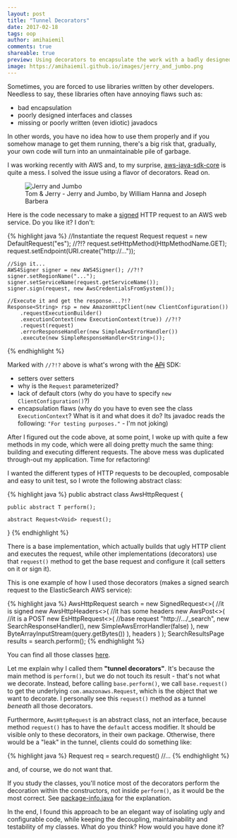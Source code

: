 ```yaml
---
layout: post
title: "Tunnel Decorators"
date: 2017-02-18
tags: oop
author: amihaiemil
comments: true
shareable: true
preview: Using decorators to encapsulate the work with a badly designed library.
image: https://amihaiemil.github.io/images/jerry_and_jumbo.png
---
```


Sometimes, you are forced to use libraries written by other developers. Needless to say, these libraries often have annoying flaws such as:

 + bad encapsulation
 + poorly designed interfaces and classes
 + missing or poorly written (even idiotic) javadocs

In other words, you have no idea how to use them properly
and if you somehow manage to get them running, there's a big risk that, gradually,
your own code will turn into an unmaintainable pile of garbage.

I was working recently with AWS and, to my surprise, [aws-java-sdk-core](https://github.com/aws/aws-sdk-java/tree/master/aws-java-sdk-core) is
quite a mess. I solved the issue using a flavor of decorators.
Read on.

<figure class="articleimg">
 <img src="{{page.image}}" alt="Jerry and Jumbo">
 <figcaption>
 Tom & Jerry - Jerry and Jumbo, by  William Hanna and Joseph Barbera
 </figcaption>
</figure>

Here is the code necessary to make a [signed](http://docs.aws.amazon.com/general/latest/gr/signing_aws_api_requests.html)
HTTP request to an AWS web service. Do you like it? I don't:

{% highlight java %}
    //Instantiate the request
    Request<Void> request = new DefaultRequest<Void>("es"); //?!?
    request.setHttpMethod(HttpMethodName.GET);
    request.setEndpoint(URI.create("http://..."));

    //Sign it...
    AWS4Signer signer = new AWS4Signer(); //?!?
    signer.setRegionName("...");
    signer.setServiceName(request.getServiceName());
    signer.sign(request, new AwsCredentialsFromSystem());

    //Execute it and get the response...?!?
    Response<String> rsp = new AmazonHttpClient(new ClientConfiguration())
        .requestExecutionBuilder()
        .executionContext(new ExecutionContext(true)) //?!?
        .request(request)
        .errorResponseHandler(new SimpleAwsErrorHandler())
        .execute(new SimpleResponseHandler<String>());
{% endhighlight %}

Marked with ``//?!?`` above is what's wrong with the <strike><a href="https://www.amihaiemil.com/2018/03/10/java-api-for-docker.html">API</a></strike> SDK:

 + setters over setters
 + why is the ``Request`` parameterized?
 + lack of default ctors (why do you have to specify ``new ClientConfiguration()``?)
 + encapsulation flaws (why do you have to even see the class ``ExecutionContext``?
   What is it and what does it do? Its javadoc reads the following:
   ``"For testing purposes."`` - I'm not joking)

After I figured out the code above, at some point, I woke up with quite a few
methods in my code, which were all doing pretty much the same thing: building
and executing different requests. The above mess was duplicated
through-out my application. Time for refactoring!

I wanted the different types of HTTP requests to be decoupled, composable and easy
to unit test, so I wrote the following abstract class:

{% highlight java %}
public abstract class AwsHttpRequest<T> {

    public abstract T perform();

    abstract Request<Void> request();
}
{% endhighlight %}

There is a base implementation, which actually builds that ugly HTTP client and
executes the request, while other implementations (decorators) use that
``request()`` method to get the base request and configure it
(call setters on it or sign it).

This is one example of how I used those decorators (makes a signed search request
to the ElasticSearch AWS service):

{% highlight java %}
AwsHttpRequest<SearchResultsPage> search =
    new SignedRequest<>( //it is signed
        new AwsHttpHeaders<>( //it has some headers
            new AwsPost<>( //it is a POST
                new EsHttpRequest<>( //base request
                    "http://.../_search",
                    new SearchResponseHandler(),
                    new SimpleAwsErrorHandler(false)
                ),
                new ByteArrayInputStream(query.getBytes())
            ),
            headers
        )
    );
SearchResultsPage results = search.perform();
{% endhighlight %}


You can find all those classes [here](https://github.com/opencharles/charles-rest/tree/master/src/main/java/com/amihaiemil/charles/aws/requests).

Let me explain why I called them **"tunnel decorators"**. It's because the main method is
``perform()``, but we do not touch its result - that's not what we decorate. Instead, before calling ``base.perform()``, we call ``base.request()`` to get the underlying ``com.amazonaws.Request``, which is the object that we want to decorate. I personally see this ``request()`` method as a tunnel *beneath* all those decorators.

Furthermore, ``AwsHttpRequest`` is an abstract class, not an interface, because method ``request()`` has to have the ``default`` access modifier. It should be visible only to
these decorators, in their own package. Otherwise, there would be a "leak" in the tunnel, clients could do something like:

{% highlight java %}
    Request<Void> req = search.request()
    //...
{% endhighlight %}

and, of course, we do not want that.

If you study the classes, you'll notice most of the decorators perform the decoration
within the constructors, not inside ``perform()``, as it would be the most correct. See
[package-info.java](https://github.com/opencharles/charles-rest/blob/master/src/main/java/com/amihaiemil/charles/aws/requests/package-info.java#L27) for the explanation.

In the end, I found this approach to be an elegant way of isolating ugly and configurable
code, while keeping the decoupling, maintainability and testability of my classes.
What do you think? How would you have done it?
